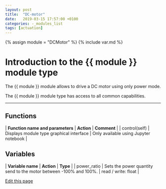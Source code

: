 ```yaml
---
layout: post
title:  "DC-motor"
date:   2019-03-15 17:57:00 +0100
categories: -_modules_list
tags: [actuation]
---
```

{% assign module = "DCMotor" %}
{% include var.md %}

# Introduction to the {{ module }} module type

The {{ module }} module allows to drive a DC motor using only power mode.

The {{ module }} module type has access to all common capabilities.

----

## Functions

| **Function name and parameters** | **Action** | **Comment** |
| control(self) | Displays module type graphical interface | Only available using Jupyter notebook |

## Variables

| **Variable name** | **Action** | **Type** |
| power_ratio | Sets the power quantity send to the motor between -100% and 100%. | read / write: float |

<div class="cust_edit_page"><a href="https://{{gh_path}}{{modules_path}}/dc-motor.md">Edit this page</a></div>
